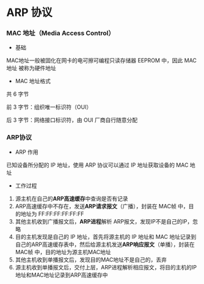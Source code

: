 # ARP 协议


### MAC 地址（Media Access Control）

* 基础

MAC地址一般被固化在网卡的电可擦可编程只读存储器 EEPROM 中，因此 MAC地址 被称为硬件地址

* MAC 地址格式

共 6 字节

前 3 字节：组织唯一标识符（OUI）

后 3 字节：网络接口标识符，由 OUI 厂商自行随意分配


### ARP协议

* ARP 作用

已知设备所分配的 IP 地址，使用 ARP 协议可以通过 IP 地址获取设备的 MAC 地址


* 工作过程

1. 源主机在自己的**ARP高速缓存**中查询是否有记录
2. ARP高速缓存中不存在，发送**ARP请求报文**（广播），封装在 MAC帧 中，目的地址为 FF:FF:FF:FF:FF:FF
3. 其他主机收到广播报文后，**ARP进程**解析 ARP报文，发现IP不是自己的IP，忽略
4. 目的主机发现是自己的 IP 地址，首先将源主机的 IP 地址和 MAC 地址记录到自己的ARP高速缓存表中，然后给源主机发送**ARP响应报文**（单播），封装在 MAC帧 中，目的地址为源主机MAC地址
5. 其他主机收到单播报文后，发现目的MAC地址不是自己的，丢弃
6. 源主机收到单播报文后，交付上层，ARP进程解析相应报文，将目的主机的IP地址和MAC地址记录到ARP高速缓存中
